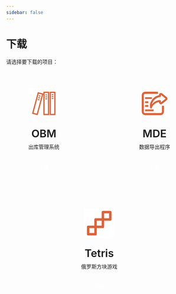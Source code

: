 ```yaml
---
sidebar: false
---
```


# 下载

请选择要下载的项目：

<div class="downloads">
  <div class="row">
    <div class="card" onclick="window.location.href='https://github.com/fox142857/vuepress03_text03-eslold03-/releases/download/OBM-v1.0.0/OutboundManagementSetup.exe'">
      <img src="/ico/obm-logo.svg" alt="OBM 图标" class="card-logo">
      <h2>OBM</h2>
      <p>出库管理系统</p>
      <div class="download-button">下载</div>
    </div>
    <div class="card" onclick="window.location.href='https://github.com/fox142857/vuepress03_text03-eslold03-/releases/download/MDE-v1.0.0/MySQL-Data-Exproter_Installer.exe'">
      <img src="/ico/mde-logo.svg" alt="MDE 图标" class="card-logo">
      <h2>MDE</h2>
      <p>数据导出程序</p>
      <div class="download-button">下载</div>
    </div>
  </div>
  <div class="row centered">
    <div class="card" onclick="window.location.href='https://github.com/fox142857/vuepress03_text03-eslold03-/releases/download/Tetris-v1.0.0/Tetris_Installer.exe'">
      <img src="/ico/tetris-logo.svg" alt="Tetris 图标" class="card-logo">
      <h2>Tetris</h2>
      <p>俄罗斯方块游戏</p>
      <div class="download-button">下载</div>
    </div>
  </div>
</div>

<style>
.downloads {
  display: flex;
  flex-direction: column;
  gap: 2rem;
  max-width: 1200px;
  margin: 2rem auto;
  padding: 0 1rem;
}

.row {
  display: flex;
  gap: 2rem;
  justify-content: center;
}

.row.centered {
  justify-content: center;
}

.card {
  flex: 0 0 calc(50% - 2rem);
  max-width: 400px;
  display: flex;
  flex-direction: column;
  align-items: center;
  text-align: center;
  padding: 2rem;
  border: 1px solid var(--c-border);
  border-radius: 8px;
  transition: all 0.3s ease;
  cursor: pointer;
  background-color: var(--c-bg);
}

.card:hover {
  transform: translateY(-5px);
  border-color: var(--c-brand);
  box-shadow: 0 4px 12px rgba(0, 0, 0, 0.1);
}

.card-logo {
  width: 80px;
  height: 80px;
  margin-bottom: 1rem;
}

.card h2 {
  font-size: 1.8rem;
  font-weight: 600;
  border-bottom: none;
  padding-bottom: 0;
  color: var(--c-brand);
  margin: 0.5rem 0;
}

.card p {
  color: var(--c-text);
  line-height: 1.6;
  margin: 0 0 1.5rem 0;
}

.download-button {
  background-color: var(--c-brand);
  color: white;
  padding: 0.5rem 1.5rem;
  border-radius: 4px;
  font-weight: 500;
  transition: all 0.2s ease;
}

.card:hover .download-button {
  background-color: var(--c-brand-light);
}

@media (max-width: 768px) {
  .row {
    flex-direction: column;
    align-items: center;
  }
  
  .card {
    flex: 0 0 100%;
    width: 100%;
  }
}
</style> 